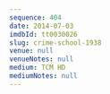 ```yaml
---
sequence: 404
date: 2014-07-03
imdbId: tt0030026
slug: crime-school-1938
venue: null
venueNotes: null
medium: TCM HD
mediumNotes: null
---
```

